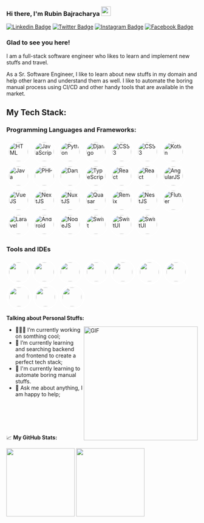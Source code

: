 ### Hi there, I'm Rubin Bajracharya <img src="https://media.giphy.com/media/hvRJCLFzcasrR4ia7z/giphy.gif" width="25px">

[![Linkedin Badge](https://img.shields.io/badge/-LinkedIn-0e76a8?style=flat-square&logo=Linkedin&logoColor=white)](https://linkedin.com/in/rubinbajracharya)
[![Twitter Badge](https://img.shields.io/badge/-Twitter-00acee?style=flat-square&logo=Twitter&logoColor=white)](https://twitter.com/rubinbaj)
[![Instagram Badge](https://img.shields.io/badge/-Instagram-e4405f?style=flat-square&logo=Instagram&logoColor=white)](https://www.instagram.com/rubinbajracharya/)
[![Facebook Badge](https://img.shields.io/badge/-Facebook-3B5998?style=flat-square&logo=Facebook&logoColor=white)](https://www.facebook.com/rubin.bajracharya/)

### Glad to see you here!

I am a full-stack software engineer who likes to learn and implement new stuffs and travel.

As a Sr. Software Engineer, I like to learn about new stuffs in my domain and help other learn and understand them as well. I like to automate the boring manual process using CI/CD and other handy tools that are available in the market.

## My Tech Stack:

### Programming Languages and Frameworks:

<p>
<img src="https://cdn.jsdelivr.net/npm/programming-languages-logos/src/html/html.png" height="50" style="padding: 5px; border-radius: 50%; border: 2px solid white;" alt="HTML"/>
<img src="https://cdn-icons-png.flaticon.com/128/5968/5968292.png" height="50" style="padding: 5px; border-radius: 50%; border: 2px solid white;" alt="JavaScript"/>
<img src="https://cdn-icons-png.flaticon.com/128/5968/5968350.png" height="50" style="padding: 5px; border-radius: 50%; border: 2px solid white;" alt="Python"/>
<img src="https://avatars.githubusercontent.com/u/27804?s=280&v=4" height="50" style="padding: 5px; border-radius: 50%; border: 2px solid white;" alt="Django"/>
<img src="https://cdn-icons-png.flaticon.com/128/11516/11516361.png" height="50" style="padding: 5px; border-radius: 50%; border: 2px solid white;" alt="CSS3"/>
<img src="https://www.drupal.org/files/project-images/screenshot_361.png" height="50" style="padding: 5px; border-radius: 50%; border: 2px solid white;" alt="CSS3"/>
<img src="https://miro.medium.com/v2/resize:fit:250/1*jA64NTovT-efZ96tcq-X5g.png" height="50" style="padding: 5px; border-radius: 50%; border: 2px solid white;" alt="Kotlin"/>
<img src="https://cdn-icons-png.flaticon.com/128/226/226777.png" height="50" style="padding: 5px; border-radius: 50%; border: 2px solid white;" alt="Java"/>
<img src="https://cdn-icons-png.flaticon.com/128/919/919830.png" height="50" style="padding: 5px; border-radius: 50%; border: 2px solid white;" alt="PHP"/>
<img src="https://upload.wikimedia.org/wikipedia/commons/c/c6/Dart_logo.png" height="50" style="padding: 5px; border-radius: 50%; border: 2px solid white;" alt="Dart"/>
<img src="https://cdn.iconscout.com/icon/free/png-256/free-typescript-logo-icon-download-in-svg-png-gif-file-formats--technology-social-media-vol-7-pack-logos-icons-3030260.png?f=webp&w=256" height="50" style="padding: 5px; border-radius: 50%; border: 2px solid white;" alt="TypeScript"/>
<img src="https://cdn.iconscout.com/icon/free/png-256/free-react-logo-icon-download-in-svg-png-gif-file-formats--programming-langugae-freebies-pack-logos-icons-1175109.png?f=webp&w=256" height="50" width="50" style="padding: 5px; border-radius: 50%; border: 2px solid white;" alt="React"/>
<img src="https://devtop.io/wp-content/uploads/2022/10/react-native-1.png" height="50" width="50" style="padding: 5px; border-radius: 50%; border: 2px solid white;" alt="React"/>
<img src="https://cdn.iconscout.com/icon/free/png-256/free-angular-logo-icon-download-in-svg-png-gif-file-formats--coding-programming-logos-icons-1720094.png?f=webp&w=256" height="50" width="50" style="padding: 5px; border-radius: 50%; border: 2px solid white;" alt="AngularJS"/>
<img src="https://cdn.iconscout.com/icon/free/png-256/free-vuejs-logo-icon-download-in-svg-png-gif-file-formats--programming-langugae-freebies-pack-logos-icons-1175070.png?f=webp&w=256" height="50" width="50" style="padding: 5px; border-radius: 50%; border: 2px solid white;" alt="VueJS"/>
<img src="https://w7.pngwing.com/pngs/87/586/png-transparent-next-js-hd-logo.png" height="50" width="50" style="padding: 5px; border-radius: 50%; border: 2px solid white;" alt="NextJS"/>
<img src="https://nuxtjs.ir/logos/nuxt-icon-white.png" height="50" width="50" style="padding: 5px; border-radius: 50%; border: 2px solid white;" alt="NuxtJS">
<img src="https://upload.wikimedia.org/wikipedia/en/2/29/Quasar_Logo.png" height="50" width="50" style="padding: 5px; border-radius: 50%; border: 2px solid white;" alt="Quasar"/>
<img src="https://pbs.twimg.com/profile_images/1425897037602586625/ID6pueIo_400x400.png" height="50" width="50" style="padding: 5px; border-radius: 50%; border: 2px solid white;" alt="Remix">
<img src="https://encrypted-tbn0.gstatic.com/images?q=tbn:ANd9GcS7RptWoHvbCuzaFDBYpkEppl7Rqdh1bbyHCw&usqp=CAU" height="50" width="50" style="padding: 5px; border-radius: 50%; border: 2px solid white;" alt="NestJS"/>
<img src="https://logosandtypes.com/wp-content/uploads/2021/04/Flutter.png" height="50" width="50" style="padding: 5px; border-radius: 50%; border: 2px solid white;" alt="Flutter"/>
<img src="https://avatars.githubusercontent.com/u/958072?s=200&v=4" height="50" width="50" style="padding: 5px; border-radius: 50%; border: 2px solid white;" alt="Laravel"/>
<img src="https://cdn-icons-png.flaticon.com/128/270/270780.png" height="50" width="50" style="padding: 5px; border-radius: 50%; border: 2px solid white;" alt="Android"/>
<img src="https://cdn-icons-png.flaticon.com/128/919/919825.png" height="50" width="50" style="padding: 5px; border-radius: 50%; border: 2px solid white;" alt="NodeJS"/>
<img src="https://cdn-icons-png.flaticon.com/128/5968/5968371.png" height="50" width="50" style="padding: 5px; border-radius: 50%; border: 2px solid white;" alt="Swift"/>
<img src="https://img1.daumcdn.net/thumb/R800x0/?scode=mtistory2&fname=https%3A%2F%2Fblog.kakaocdn.net%2Fdn%2Fbzto9f%2FbtqSjBAgrZ7%2FJkC2reaDvdKrZ0ucBKkTJ0%2Fimg.png" height="50" width="50" style="padding: 5px; border-radius: 50%; border: 2px solid white;" alt="SwiftUI"/>
<img src="https://miro.medium.com/v2/resize:fit:600/1*i2skbfmDsHayHhqPfwt6pA.png" height="50" width="50" style="padding: 5px; border-radius: 50%; border: 2px solid white;" alt="SwiftUI"/>
</p>

### Tools and IDEs

<p>
<img src="https://encrypted-tbn0.gstatic.com/images?q=tbn:ANd9GcSaPlbD42KHzVMn8SG2t54umtxYfOz2Mcwm8w&s" height="50" style="padding: 4px; border-radius: 50%; border: 3px solid white;">
<img src="https://dl.flathub.org/media/com/jetbrains/IntelliJ-IDEA-Community/8b6d7458db9d9232b401817dedf1d050/icons/128x128@2/com.jetbrains.IntelliJ-IDEA-Community.png" height="50" style="padding: 4px; border-radius: 50%; border: 3px solid white;">
<img src="https://upload.wikimedia.org/wikipedia/commons/thumb/5/55/Android_Studio_Logo_%282023%29.svg/640px-Android_Studio_Logo_%282023%29.svg.png" height="50" style="padding: 5px; border-radius: 50%; border: 2px solid white;">
<img src="https://yt3.googleusercontent.com/_q52i8bUAEvcb7JR4e-eNTv23y2A_wg5sCz0NC0GrGtcw1CRMWJSOPVHUDh_bngD0q4gMvVeoA=s900-c-k-c0x00ffffff-no-rj" height="50" style="padding: 5px; border-radius: 50%; border: 3px solid white;">
<img src="https://encrypted-tbn0.gstatic.com/images?q=tbn:ANd9GcQjcEuU-tH32Z2iOhe-q-F1PmbFfy8Z99vH8Q&usqp=CAU" height="50" style="padding: 5px; border-radius: 50%; border: 3px solid white;">
<img src="https://git-scm.com/images/logos/downloads/Git-Icon-1788C.png" height="50" style="padding: 5px; border-radius: 50%; border: 3px solid white;">
<img src="https://4.bp.blogspot.com/-rtNRVM3aIvI/XJX_U07Z-II/AAAAAAAAJXY/YpdOo490FTgdKOxM4qDG-2-EzcNFAWkKACK4BGAYYCw/s1600/logo%2Bfirebase%2Bicon.png" height="50"  style="padding: 5px; border-radius: 50%; border: 3px solid white;">
<img src="https://yt3.googleusercontent.com/NuBWxGpdF0YzNSr7x_Tc8EEFXbQoHc0Xf9rU_ehxFPRikw8YPN886HltWeMDihKU8v5SeKFI3B4=s900-c-k-c0x00ffffff-no-rj" height="50"  style="padding: 5px; border-radius: 50%; border: 3px solid white;">
<img src="https://avatars.githubusercontent.com/u/25003669?s=280&v=4" height="50"  style="padding: 5px; border-radius: 50%; border: 3px solid white;">
<img src="https://cdn.icon-icons.com/icons2/2389/PNG/512/expo_logo_icon_145293.png" height="50"  style="padding: 5px; border-radius: 50%; border: 3px solid white;">
</p>

**Talking about Personal Stuffs:**

<img align="right" alt="GIF" src="https://cdn.dribbble.com/users/1579322/screenshots/6587273/blue_boy_typing_nothought.gif" width="300" />

- 👨🏻‍💻 I’m currently working on somthing cool;
- 🚀 I’m currently learning and searching backend and frontend to create a perfect tech stack;
- 🌱 I'm currently learning to automate boring manual stuffs.
- 💬 Ask me about anything, I am happy to help;

<br/>
<br/>
<br/>
<br/>

📈 **My GitHub Stats:**

<p>
<img height="180em" src="https://github-readme-stats.vercel.app/api?username=spike04&show_icons=true&hide_border=true&&count_private=true&include_all_commits=true" />
<img height="180em" src="https://github-readme-stats.vercel.app/api/top-langs/?username=spike04&exclude_repo=KNN-Image-Classification&show_icons=true&hide_border=true&layout=compact&langs_count=8"/>
</p>
